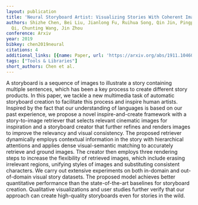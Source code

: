 ```yaml
---
layout: publication
title: 'Neural Storyboard Artist: Visualizing Stories With Coherent Image Sequences'
authors: Shizhe Chen, Bei Liu, Jianlong Fu, Ruihua Song, Qin Jin, Pingping Lin, Xiaoyu
  Qi, Chunting Wang, Jin Zhou
conference: Arxiv
year: 2019
bibkey: chen2019neural
citations: 4
additional_links: [{name: Paper, url: 'https://arxiv.org/abs/1911.10460'}]
tags: ["Tools & Libraries"]
short_authors: Chen et al.
---
```

A storyboard is a sequence of images to illustrate a story containing
multiple sentences, which has been a key process to create different story
products. In this paper, we tackle a new multimedia task of automatic
storyboard creation to facilitate this process and inspire human artists.
Inspired by the fact that our understanding of languages is based on our past
experience, we propose a novel inspire-and-create framework with a
story-to-image retriever that selects relevant cinematic images for inspiration
and a storyboard creator that further refines and renders images to improve the
relevancy and visual consistency. The proposed retriever dynamically employs
contextual information in the story with hierarchical attentions and applies
dense visual-semantic matching to accurately retrieve and ground images. The
creator then employs three rendering steps to increase the flexibility of
retrieved images, which include erasing irrelevant regions, unifying styles of
images and substituting consistent characters. We carry out extensive
experiments on both in-domain and out-of-domain visual story datasets. The
proposed model achieves better quantitative performance than the
state-of-the-art baselines for storyboard creation. Qualitative visualizations
and user studies further verify that our approach can create high-quality
storyboards even for stories in the wild.